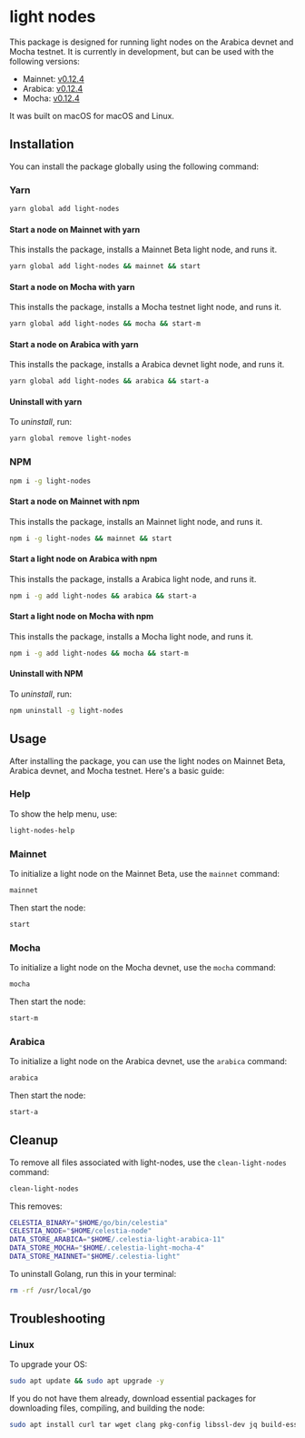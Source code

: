 # light nodes

This package is designed for running light nodes on the Arabica devnet and Mocha testnet. It is currently in development, but can be used with the following versions:

- Mainnet: [v0.12.4](https://github.com/celestiaorg/celestia-node/releases/tag/v0.12.4)
- Arabica: [v0.12.4](https://github.com/celestiaorg/celestia-node/releases/tag/v0.12.4)
- Mocha: [v0.12.4](https://github.com/celestiaorg/celestia-node/releases/tag/v0.12.4)

It was built on macOS for macOS and Linux.

## Installation

You can install the package globally using the following command:

### Yarn

```bash
yarn global add light-nodes
```

#### Start a node on Mainnet with yarn

This installs the package, installs a Mainnet Beta light node, and runs it.

```bash
yarn global add light-nodes && mainnet && start
```

#### Start a node on Mocha with yarn

This installs the package, installs a Mocha testnet light node, and runs it.

```bash
yarn global add light-nodes && mocha && start-m
```

#### Start a node on Arabica with yarn

This installs the package, installs a Arabica devnet light node, and runs it.

```bash
yarn global add light-nodes && arabica && start-a
```

#### Uninstall with yarn

To _uninstall_, run:

```bash
yarn global remove light-nodes
```

### NPM

```bash
npm i -g light-nodes
```

#### Start a node on Mainnet with npm

This installs the package, installs an Mainnet light node, and runs it.

```bash
npm i -g light-nodes && mainnet && start
```

#### Start a light node on Arabica with npm

This installs the package, installs a Arabica light node, and runs it.

```bash
npm i -g add light-nodes && arabica && start-a
```

#### Start a light node on Mocha with npm

This installs the package, installs a Mocha light node, and runs it.

```bash
npm i -g add light-nodes && mocha && start-m
```

#### Uninstall with NPM

To _uninstall_, run:

```bash
npm uninstall -g light-nodes
```

## Usage

After installing the package, you can use the light nodes on Mainnet Beta, Arabica devnet,
and Mocha testnet. Here's a basic guide:

### Help

To show the help menu, use:

```bash
light-nodes-help
```

### Mainnet

To initialize a light node on the Mainnet Beta, use the `mainnet` command:

```bash
mainnet
```

Then start the node:

```bash
start
```

### Mocha

To initialize a light node on the Mocha devnet, use the `mocha` command:

```bash
mocha
```

Then start the node:

```bash
start-m
```

### Arabica

To initialize a light node on the Arabica devnet, use the `arabica` command:

```bash
arabica
```

Then start the node:

```bash
start-a
```

## Cleanup

To remove all files associated with light-nodes, use the `clean-light-nodes` command:

```bash
clean-light-nodes
```

This removes:

```bash
CELESTIA_BINARY="$HOME/go/bin/celestia"
CELESTIA_NODE="$HOME/celestia-node"
DATA_STORE_ARABICA="$HOME/.celestia-light-arabica-11"
DATA_STORE_MOCHA="$HOME/.celestia-light-mocha-4"
DATA_STORE_MAINNET="$HOME/.celestia-light"
```

To uninstall Golang, run this in your terminal:

```bash
rm -rf /usr/local/go
```

<!-- To remove all files associated with light-nodes in a custom base path, use the `clean-light-nodes` command followed by the path:

```bash
clean-light-nodes /path/to/custom/basepath
``` -->
## Troubleshooting

### Linux

To upgrade your OS:

```bash
sudo apt update && sudo apt upgrade -y
```

If you do not have them already, download essential packages for downloading files, compiling, and building the node:

```bash
sudo apt install curl tar wget clang pkg-config libssl-dev jq build-essential git make ncdu -y
```
